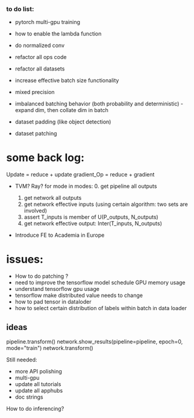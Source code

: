 
### to do list:
* pytorch multi-gpu training

* how to enable the lambda function

* do normalized conv

* refactor all ops code

* refactor all datasets

* increase effective batch size functionality

* mixed precision

* imbalanced batching behavior (both probability and deterministic) - expand dim, then collate dim in batch

* dataset padding (like object detection)

* dataset patching



# some back log:
 Update = reduce + update
 gradient_Op = reduce + gradient

* TVM? Ray?
for mode in modes:
    0. get pipeline all outputs
    1. get network all outputs
    2. get network effective inputs (using certain algorithm: two sets are involved)
    3. assert T_inputs is member of  U(P_outputs, N_outputs)
    4. get network effective output:  Inter(T_inputs, N_outputs)

* Introduce FE to Academia in Europe


# issues:
* How to do patching ?
* need to improve the tensorflow model schedule GPU memory usage
* understand tensorflow gpu usage
* tensorflow make distributed value needs to change
* how to pad tensor in dataloder
* how to select certain distribution of labels within batch in data loader




## ideas
pipeline.transform()
network.show_results(pipeline=pipeline, epoch=0, mode="train")
network.transform()


Still needed:
* more API polishing
* multi-gpu
* update all tutorials
* update all apphubs
* doc strings

How to do inferencing?


